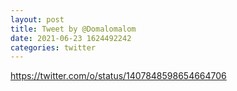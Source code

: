 ```yaml
--- 
layout: post 
title: Tweet by @Domalomalom 
date: 2021-06-23 1624492242 
categories: twitter 
--- 
```

https://twitter.com/o/status/1407848598654664706